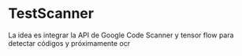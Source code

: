 # TestScanner

La idea es integrar la API de Google Code Scanner y tensor flow para detectar códigos y próximamente
ocr
